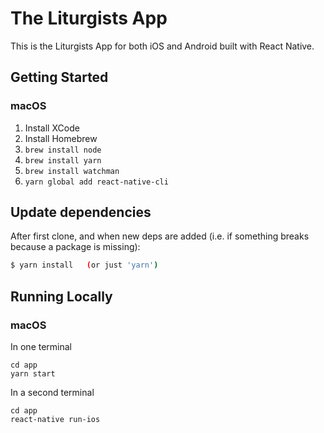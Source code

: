 # The Liturgists App

This is the Liturgists App for both iOS and Android built with React Native.

## Getting Started

### macOS

1. Install XCode
1. Install Homebrew
1. `brew install node`
1. `brew install yarn`
1. `brew install watchman`
1. `yarn global add react-native-cli`

## Update dependencies

After first clone, and when new deps are added (i.e. if something breaks
because a package is missing):

```sh
$ yarn install   (or just 'yarn')
```

## Running Locally

### macOS

In one terminal

```
cd app
yarn start
```

In a second terminal

```
cd app
react-native run-ios
```
